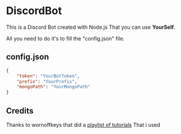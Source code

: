 # DiscordBot

This is a Discord Bot created with Node.js That you can use **YourSelf**.

All you need to do it's to fill the "config.json" file.

## config.json

```json
{
    "token": "YourBotToken",
    "prefix": "YourPrefix",
    "mongoPath": "YourMongoPath"
}
```

## Credits

Thanks to wornoffkeys that did a [playlist of tutorials](https://www.youtube.com/watch?v=gV4iltEdBs4&list=PLaxxQQak6D_fxb9_-YsmRwxfw5PH9xALe) That i used